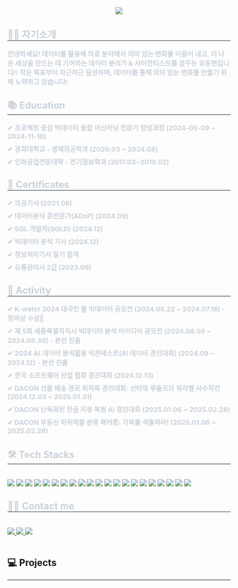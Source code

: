 <div align= "center">
    <img src="https://capsule-render.vercel.app/api?type=venom&color=auto&height=180&text=Hello!%20Welcome%20to%20my%20Github!&animation=fadeIn&fontColor=00ffe1&fontSize=60" />
    </div>
    <div style="text-align: left;"> 
    <h2 style="border-bottom: 1px solid #21262d; color: #c9d1d9;"> 👋🏻 자기소개 </h2>  
    <div style="font-weight: 700; font-size: 15px; text-align: left; color: #c9d1d9;"> 안녕하세요! 데이터를 활용해 의료 분야에서 의미 있는 변화를 이끌어 내고, 더 나은 세상을 만드는 데 기여하는 데이터 분석가 & 사이언티스트를 꿈꾸는 유동현입니다!! 작은 목표부터 차근차근 달성하며, 데이터를 통해 의미 있는 변화를 만들기 위해 노력하고 있습니다! </li> </div> 
    </div>
<h2 style="border-bottom: 1px solid #21262d; color: #c9d1d9;"> 📚 Education </h2>  
<div style="font-weight: 700; font-size: 15px; text-align: left; color: #c9d1d9;">
    <div style="margin-bottom: 8px;">✔ 프로젝트 중심 빅데이터 융합 머신러닝 전문가 양성과정 (2024-05-09 ~ 2024-11-18)</div>
    <div style="margin-bottom: 8px;">✔ 경희대학교 - 생체의공학과 (2020.03 ~ 2024.08)</div>
    <div style="margin-bottom: 8px;">✔ 인하공업전문대학 - 전기정보학과 (2017.03~2019.02)</div>
</div>
<h2 style="border-bottom: 1px solid #21262d; color: #c9d1d9;"> 🪪 Certificates </h2>
<div style="font-weight: 700; font-size: 15px; text-align: left; color: #c9d1d9;">
    <div style="margin-bottom: 8px;">✔ 의공기사 (2021.06)</div>
    <div style="margin-bottom: 8px;">✔ 데이터분석 준전문가(ADsP) (2024.09)</div>
    <div style="margin-bottom: 8px;">✔ SQL 개발자(SQLD) (2024.12)</div>
    <div style="margin-bottom: 8px;">✔ 빅데이터 분석 기사 (2024.12)</div>
    <div style="margin-bottom: 8px;">✔ 정보처리기사 필기 합격</div>
    <div style="margin-bottom: 8px;">✔ 유통관리사 2급 (2023.09)</div>
</div>

<h2 style="border-bottom: 1px solid #21262d; color: #c9d1d9;"> 📑 Activity </h2>
<div style="font-weight: 700; font-size: 15px; text-align: left; color: #c9d1d9;">
    <div style="margin-bottom: 8px;">✔ K-water 2024 대국민 물 빅데이터 공모전 (2024.05.22 ~ 2024.07.18) - 장려상 수상🥉</div>
    <div style="margin-bottom: 8px;">✔ 제 5회 세종특별자치시 빅데이터 분석 아이디어 공모전 (2024.08.09 ~ 2024.09.30) - 본선 진출</div>
    <div style="margin-bottom: 8px;">✔ 2024 AI.데이터 분석활용 빅콘테스트(AI 데이터 경진대회) (2024.09 ~ 2024.12) - 본선 진출</div>
    <div style="margin-bottom: 8px;">✔ 한국 소프트웨어 산업 협회 경진대회 (2024.12.13)</div>
    <div style="margin-bottom: 8px;">✔ DACON 선물 배송 경로 최적화 경진대회: 산타와 루돌프의 워라벨 사수작전 (2024.12.03 ~ 2025.01.31)</div>
    <div style="margin-bottom: 8px;">✔ DACON 난독화된 한글 리뷰 복원 AI 경진대회 (2025.01.06 ~ 2025.02.28)</div>
    <div style="margin-bottom: 8px;">✔ DACON 부동산 허위매물 분류 해커톤: 가짜를 색출하라! (2025.01.06 ~ 2025.02.28)</div>
</div>
    <div style="text-align: left;">
    <h2 style="border-bottom: 1px solid #21262d; color: #c9d1d9;"> 🛠️ Tech Stacks </h2> <br> 
    <div style="margin: ; text-align: left;" "text-align: left;"> 
          <img src="https://img.shields.io/badge/python-3670A0?style=for-the-badge&logo=python&logoColor=ffdd54">
          <img src="https://img.shields.io/badge/r-%23276DC3.svg?style=for-the-badge&logo=r&logoColor=white">
          <img src="https://img.shields.io/badge/Oracle-F80000?style=for-the-badge&logo=oracle&logoColor=white">
          <img src="https://img.shields.io/badge/Keras-%23D00000.svg?style=for-the-badge&logo=Keras&logoColor=white">
          <img src="https://img.shields.io/badge/Matplotlib-%23ffffff.svg?style=for-the-badge&logo=Matplotlib&logoColor=black">
          <img src="https://img.shields.io/badge/numpy-%23013243.svg?style=for-the-badge&logo=numpy&logoColor=white">
          <img src="https://img.shields.io/badge/pandas-%23150458.svg?style=for-the-badge&logo=pandas&logoColor=white">
          <img src="https://img.shields.io/badge/Plotly-%233F4F75.svg?style=for-the-badge&logo=plotly&logoColor=white">
          <img src="https://img.shields.io/badge/scikit--learn-%23F7931E.svg?style=for-the-badge&logo=scikit-learn&logoColor=white">
          <img src="https://img.shields.io/badge/PyTorch-%23EE4C2C.svg?style=for-the-badge&logo=PyTorch&logoColor=white">
          <img src="https://img.shields.io/badge/SciPy-%230C55A5.svg?style=for-the-badge&logo=scipy&logoColor=%white">
          <img src="https://img.shields.io/badge/TensorFlow-%23FF6F00.svg?style=for-the-badge&logo=TensorFlow&logoColor=white">
          <img src="https://img.shields.io/badge/Linux-FCC624?style=for-the-badge&logo=linux&logoColor=black">
          <img src="https://img.shields.io/badge/MariaDB-003545?style=for-the-badge&logo=mariadb&logoColor=white">
          <img src="https://img.shields.io/badge/MongoDB-%234ea94b.svg?style=for-the-badge&logo=mongodb&logoColor=white">
          <img src="https://img.shields.io/badge/opencv-%23white.svg?style=for-the-badge&logo=opencv&logoColor=white">
          <img src="https://img.shields.io/badge/jupyter-%23FA0F00.svg?style=for-the-badge&logo=jupyter&logoColor=white">
          <img src="https://img.shields.io/badge/Notion-%23000000.svg?style=for-the-badge&logo=notion&logoColor=white">
          <img src="https://img.shields.io/badge/Tableau-00FFFF?style=for-the-badge&logoColor=white">
          <img src="https://img.shields.io/badge/Hadoop-4B0082?style=for-the-badge&logoColor=white">
          <img src="https://img.shields.io/badge/YOLO-000000?style=for-the-badge&logoColor=white">
          </div>
    </div>
    <div style="text-align: left;">
    <h2 style="border-bottom: 1px solid #21262d; color: #c9d1d9;"> 🧑‍💻 Contact me </h2> <br> 
    <div style="text-align: left;"> <a href=https://dongledongle.tistory.com/> <img src="https://img.shields.io/badge/Tistory-000000?style=plastic&logo=Tistory&logoColor=white&link=https://dongledongle.tistory.com/"> </a>
         <a href=dhy1998@khu.ac.kr> <img src="https://img.shields.io/badge/Notion-000000?style=plastic&logo=Notion&logoColor=white&link=dhy1998@khu.ac.kr"> </a>
         <a href=mailto:dh1998y@gmail.com> <img src="https://img.shields.io/badge/Gmail-EA4335?style=plastic&logo=Gmail&logoColor=white&link=mailto:dh1998y@gmail.com"> </a>
          </div>  <br> 
    <div style="text-align: left;">  </div> 
    </div>

## 💻 Projects
--------

